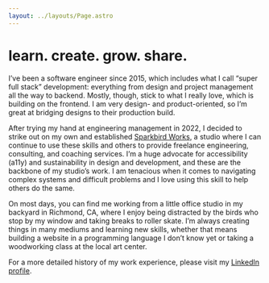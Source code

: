 ```yaml
---
layout: ../layouts/Page.astro
---
```


# learn. create. grow. share.

I’ve been a software engineer since 2015, which includes what I call “super full
stack” development: everything from design and project management all the way to
backend. Mostly, though, stick to what I really love, which is building on the
frontend. I am very design- and product-oriented, so I’m great at bridging
designs to their production build.

After trying my hand at engineering management in 2022, I decided to strike out
on my own and established [Sparkbird Works](https://sparkbird.works), a studio
where I can continue to use these skills and others to provide freelance
engineering, consulting, and coaching services. I’m a huge advocate for
accessibility (a11y) and sustainability in design and development, and these are
the backbone of my studio’s work. I am tenacious when it comes to navigating
complex systems and difficult problems and I love using this skill to help
others do the same.

On most days, you can find me working from a little office studio in my backyard
in Richmond, CA, where I enjoy being distracted by the birds who stop by my
window and taking breaks to roller skate. I’m always creating things in many
mediums and learning new skills, whether that means building a website in a
programming language I don’t know yet or taking a woodworking class at the local
art center.

For a more detailed history of my work experience, please visit my
[LinkedIn profile](https://www.linkedin.com/in/anniepennell/).
